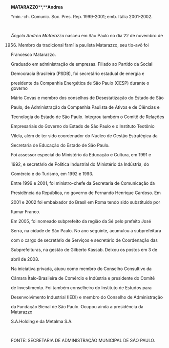 **MATARAZZO****,****Andrea**



\*min.-ch. Comunic. Soc. Pres. Rep. 1999-2001; emb. Itália 2001-2002.



 



*Ângelo Andrea Matarazzo* nasceu em São Paulo no dia 22 de novembro de

1956. Membro da tradicional família paulista Matarazzo, seu tio-avô foi

Francesco Matarazzo.



Graduado em administração de empresas. Filiado ao Partido da Social

Democracia Brasileira (PSDB), foi secretário estadual de energia e

presidente da Companhia Energética de São Paulo (CESP) durante o governo

Mário Covas e membro dos conselhos de Desestatização do Estado de São

Paulo, de Administração da Companhia Paulista de Ativos e de Ciências e

Tecnologia do Estado de São Paulo. Integrou também o Comitê de Relações

Empresariais do Governo do Estado de São Paulo e o Instituto Teotônio

Vilela, além de ter sido coordenador do Núcleo de Gestão Estratégica da

Secretaria de Educação do Estado de São Paulo.



Foi assessor especial do Ministério da Educação e Cultura, em 1991 e

1992, e secretário de Política Industrial do Ministério da Indústria, do

Comércio e do Turismo, em 1992 e 1993.



Entre 1999 e 2001, foi ministro-chefe da Secretaria de Comunicação da

Presidência da República, no governo de Fernando Henrique Cardoso. Em

2001 e 2002 foi embaixador do Brasil em Roma tendo sido substituído por

Itamar Franco.



Em 2005, foi nomeado subprefeito da região da Sé pelo prefeito José

Serra, na cidade de São Paulo. No ano seguinte, acumulou a subprefeitura

com o cargo de secretário de Serviços e secretário de Coordenação das

Subprefeituras, na gestão de Gilberto Kassab. Deixou os postos em 3 de

abril de 2008.



Na iniciativa privada, atuou como membro do Conselho Consultivo da

Câmara Ítalo-Brasileira de Comércio e Indústria e presidente do Comitê

de Investimento. Foi também conselheiro do Instituto de Estudos para

Desenvolvimento Industrial (IEDI) e membro do Conselho de Administração

da Fundação Bienal de São Paulo. Ocupou ainda a presidência da Matarazzo

S.A.Holding e da Metalma S.A.



 



FONTE: SECRETARIA DE ADMINISTRAÇÃO MUNICIPAL DE SÃO PAULO.

